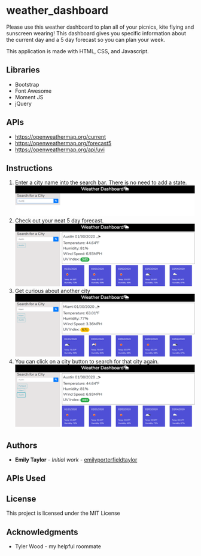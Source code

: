 # weather_dashboard

Please use this weather dashboard to plan all of your picnics, kite flying and sunscreen wearing! This dashboard gives you specific information about the current day and a 5 day forecast so you can plan your week. 

This application is made with HTML, CSS, and Javascript.

## Libraries
 * Bootstrap
 * Font Awesome
 * Moment JS
 * jQuery

## APIs
 * https://openweathermap.org/current
 * https://openweathermap.org/forecast5
 * https://openweathermap.org/api/uvi

## Instructions
1. Enter a city name into the search bar. There is no need to add a state.
![alt text](images/search.png "search")
2. Check out your neat 5 day forecast.
![alt text](images/austin.png "austin")
3. Get curious about another city 
![alt text](images/miami.png "miami")
4. You can click on a city button to search for that city again.
![alt text](images/forecast.png "miami")

## Authors

* **Emily Taylor** - *Initial work* - [emilyporterfieldtaylor](https://github.com/emilyporterfieldtaylor)

## APIs Used


## License

This project is licensed under the MIT License 

## Acknowledgments

* Tyler Wood - my helpful roommate

